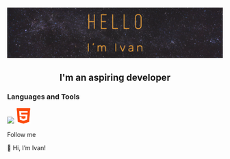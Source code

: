 ![Header](https://github.com/IvanGodPro24/IvanGodPro24/blob/main/assets/logo.png)

<h2 align="center">I'm an aspiring developer</h2>

<h3>Languages and Tools</h3>

<img src="https://img.shields.io/badge/just%20the%20message-8A2BE2"/>

<a href="https://developer.mozilla.org/en-US/docs/Web/HTML">
<img src="/assets/html.png"
      width="36"
      height="36"/>
</a>

Follow me

👋 Hi, I’m Ivan!
